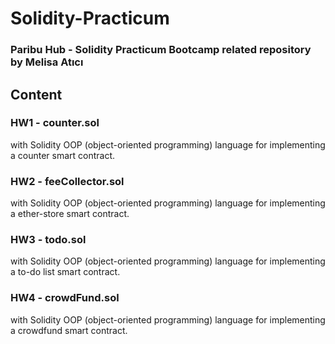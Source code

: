 # Solidity-Practicum

### Paribu Hub - Solidity Practicum Bootcamp related repository by Melisa Atıcı

## Content

### HW1 - counter.sol 
with Solidity OOP (object-oriented programming) language for implementing a counter smart contract.


### HW2 - feeCollector.sol 
with Solidity OOP (object-oriented programming) language for implementing a ether-store smart contract.


### HW3 - todo.sol 
with Solidity OOP (object-oriented programming) language for implementing a to-do list smart contract.


### HW4 - crowdFund.sol 
with Solidity OOP (object-oriented programming) language for implementing a crowdfund smart contract.
